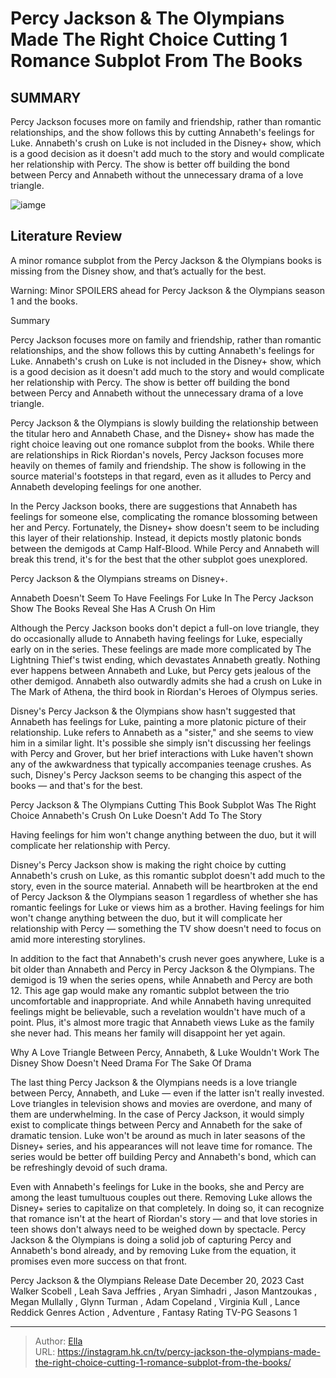 # Percy Jackson &amp; The Olympians Made The Right Choice Cutting 1 Romance Subplot From The Books


## SUMMARY 



  Percy Jackson focuses more on family and friendship, rather than romantic relationships, and the show follows this by cutting Annabeth&#39;s feelings for Luke.   Annabeth&#39;s crush on Luke is not included in the Disney&#43; show, which is a good decision as it doesn&#39;t add much to the story and would complicate her relationship with Percy.   The show is better off building the bond between Percy and Annabeth without the unnecessary drama of a love triangle.  

![iamge]()

## Literature Review
A minor romance subplot from the Percy Jackson &amp; the Olympians books is missing from the Disney show, and that’s actually for the best.

Warning: Minor SPOILERS ahead for Percy Jackson &amp; the Olympians season 1 and the books.



Summary

  Percy Jackson focuses more on family and friendship, rather than romantic relationships, and the show follows this by cutting Annabeth&#39;s feelings for Luke.   Annabeth&#39;s crush on Luke is not included in the Disney&#43; show, which is a good decision as it doesn&#39;t add much to the story and would complicate her relationship with Percy.   The show is better off building the bond between Percy and Annabeth without the unnecessary drama of a love triangle.  







Percy Jackson &amp; the Olympians is slowly building the relationship between the titular hero and Annabeth Chase, and the Disney&#43; show has made the right choice leaving out one romance subplot from the books. While there are relationships in Rick Riordan&#39;s novels, Percy Jackson focuses more heavily on themes of family and friendship. The show is following in the source material&#39;s footsteps in that regard, even as it alludes to Percy and Annabeth developing feelings for one another.

In the Percy Jackson books, there are suggestions that Annabeth has feelings for someone else, complicating the romance blossoming between her and Percy. Fortunately, the Disney&#43; show doesn&#39;t seem to be including this layer of their relationship. Instead, it depicts mostly platonic bonds between the demigods at Camp Half-Blood. While Percy and Annabeth will break this trend, it&#39;s for the best that the other subplot goes unexplored.



Percy Jackson &amp; the Olympians streams on Disney&#43;.








 Annabeth Doesn&#39;t Seem To Have Feelings For Luke In The Percy Jackson Show 
The Books Reveal She Has A Crush On Him
          

Although the Percy Jackson books don&#39;t depict a full-on love triangle, they do occasionally allude to Annabeth having feelings for Luke, especially early on in the series. These feelings are made more complicated by The Lightning Thief&#39;s twist ending, which devastates Annabeth greatly. Nothing ever happens between Annabeth and Luke, but Percy gets jealous of the other demigod. Annabeth also outwardly admits she had a crush on Luke in The Mark of Athena, the third book in Riordan&#39;s Heroes of Olympus series.

Disney&#39;s Percy Jackson &amp; the Olympians show hasn&#39;t suggested that Annabeth has feelings for Luke, painting a more platonic picture of their relationship. Luke refers to Annabeth as a &#34;sister,&#34; and she seems to view him in a similar light. It&#39;s possible she simply isn&#39;t discussing her feelings with Percy and Grover, but her brief interactions with Luke haven&#39;t shown any of the awkwardness that typically accompanies teenage crushes. As such, Disney&#39;s Percy Jackson seems to be changing this aspect of the books — and that&#39;s for the best.






 Percy Jackson &amp; The Olympians Cutting This Book Subplot Was The Right Choice 
Annabeth&#39;s Crush On Luke Doesn&#39;t Add To The Story
          



Having feelings for him won&#39;t change anything between the duo, but it will complicate her relationship with Percy.




Disney&#39;s Percy Jackson show is making the right choice by cutting Annabeth&#39;s crush on Luke, as this romantic subplot doesn&#39;t add much to the story, even in the source material. Annabeth will be heartbroken at the end of Percy Jackson &amp; the Olympians season 1 regardless of whether she has romantic feelings for Luke or views him as a brother. Having feelings for him won&#39;t change anything between the duo, but it will complicate her relationship with Percy — something the TV show doesn&#39;t need to focus on amid more interesting storylines.




In addition to the fact that Annabeth&#39;s crush never goes anywhere, Luke is a bit older than Annabeth and Percy in Percy Jackson &amp; the Olympians. The demigod is 19 when the series opens, while Annabeth and Percy are both 12. This age gap would make any romantic subplot between the trio uncomfortable and inappropriate. And while Annabeth having unrequited feelings might be believable, such a revelation wouldn&#39;t have much of a point. Plus, it&#39;s almost more tragic that Annabeth views Luke as the family she never had. This means her family will disappoint her yet again.



 Why A Love Triangle Between Percy, Annabeth, &amp; Luke Wouldn&#39;t Work 
The Disney Show Doesn&#39;t Need Drama For The Sake Of Drama
         

The last thing Percy Jackson &amp; the Olympians needs is a love triangle between Percy, Annabeth, and Luke — even if the latter isn&#39;t really invested. Love triangles in television shows and movies are overdone, and many of them are underwhelming. In the case of Percy Jackson, it would simply exist to complicate things between Percy and Annabeth for the sake of dramatic tension. Luke won&#39;t be around as much in later seasons of the Disney&#43; series, and his appearances will not leave time for romance. The series would be better off building Percy and Annabeth&#39;s bond, which can be refreshingly devoid of such drama.




Even with Annabeth&#39;s feelings for Luke in the books, she and Percy are among the least tumultuous couples out there. Removing Luke allows the Disney&#43; series to capitalize on that completely. In doing so, it can recognize that romance isn&#39;t at the heart of Riordan&#39;s story — and that love stories in teen shows don&#39;t always need to be weighed down by spectacle. Percy Jackson &amp; the Olympians is doing a solid job of capturing Percy and Annabeth&#39;s bond already, and by removing Luke from the equation, it promises even more success on that front.

  Percy Jackson &amp; the Olympians   Release Date   December 20, 2023    Cast   Walker Scobell , Leah Sava Jeffries , Aryan Simhadri , Jason Mantzoukas , Megan Mullally , Glynn Turman , Adam Copeland , Virginia Kull , Lance Reddick    Genres   Action , Adventure , Fantasy    Rating   TV-PG    Seasons   1       


---

> Author: [Ella](https://instagram.hk.cn/)  
> URL: https://instagram.hk.cn/tv/percy-jackson-the-olympians-made-the-right-choice-cutting-1-romance-subplot-from-the-books/  

